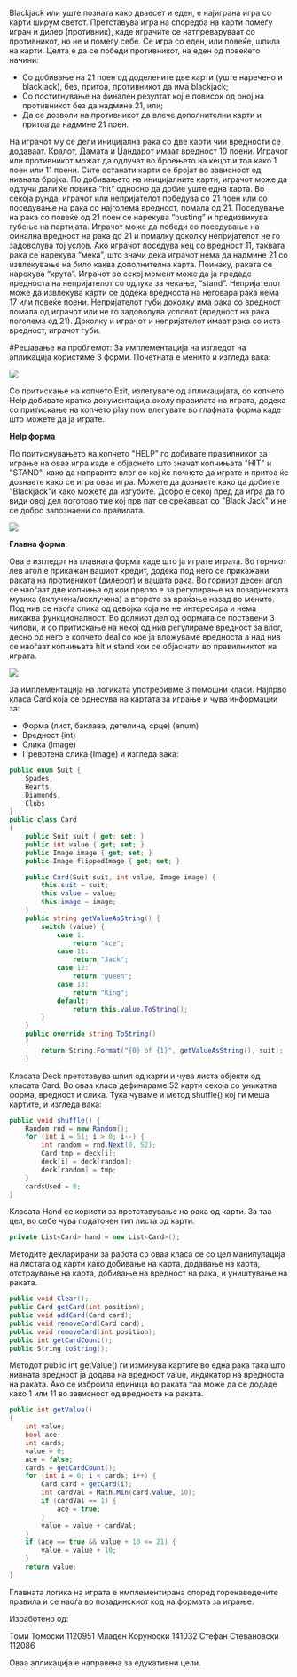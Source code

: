 Blackjack или уште позната како дваесет и еден, е најиграна игра со карти ширум светот. Претставува игра на споредба на карти помеѓу играч и дилер (противник), каде играчите се натпреваруваат со противникот, но не и помеѓу себе. Се игра со еден, или повеќе, шпила на карти.
Целта е да се победи противникот, на еден од повеќето начини:
-	Со добивање на 21 поен од доделените две карти (уште наречено и blackjack), без, притоа, противникот да има blackjack;
-	Со постигнување на финален резултат кој е повисок од оној на противникот без да надмине 21, или;
-	Да се дозволи на противникот да влече дополнителни карти и притоа да надмине 21 поен.

На играчот му се дели иницијална рака со две карти чии вредности се додаваат. Кралот, Дамата и Џандарот имаат вредност 10 поени. Играчот или противникот можат да одлучат во броењето на кецот и тоа како 1 поен или 11 поени. Сите останати карти се бројат во зависност од нивната бројка. По добивањето на иницијалните карти, играчот може да одлучи дали ќе повика “hit” односно да добие уште една карта. Во секоја рунда, играчот или непријателот победува со 21 поен или со поседување на рака со најголема вредност, помала од 21. Поседување на рака со повеќе од 21 поен се нарекува “busting” и предизвикува губење на партијата. Играчот може да победи со поседување на финална вредност на рака до 21 и помалку доколку непријателот не го задоволува тој услов. Ако играчот поседува кец со вредност 11, таквата рака се нарекува “мека”, што значи дека играчот нема да надмине 21 со извлекување на било каква дополнителна карта. Поинаку, раката се нарекува “крута”. Играчот во секој момент може да ја предаде предноста на непријателот со одлука за чекање, “stand”.
Непријателот може да извлекува карти се додека вредноста на неговара рака нема 17 или повеќе поени. Непријателот губи доколку има рака со вредност помала од играчот или не го задоволува условот (вредност на рака поголема од 21). Доколку и играчот и непријателот имаат рака со иста вредност, играчот губи.

#Решавање на проблемот:
За имплементација на изгледот на апликација користиме 3 форми. Почетната е менито и изгледа вака:

<img src="http://i.imgur.com/BCYos3L.png" />

Со притискање на копчето Exit, излегувате од апликацијата, со копчето Help добивате кратка документација околу правилата на играта, додека со притискање на копчето play now влегувате во глафната форма каде што можете да ја играте.

<b>Help форма</b>

По притиснувањето на копчето "HELP" го добивате правилникот за играње на оваа игра каде е објаснето што значат копчињата "HIT" и "STAND", како да направите влог со кој ќе почнете да играте и притоа ќе дознаете како се игра оваа игра. Можете да дознаете како да добиете "Blackjack"и како можете да изгубите. Добро е секој пред да игра да го види овој дел поготово тие кој прв пат се среќаваат со "Black Jack" и не се добро запознаени со правилата.
 
<img src="http://i.imgur.com/tldH60Z.png" />

<b>Главна форма</b>:

Ова е изгледот на главната форма каде што ја играте играта. Во горниот лев агол е прикажан вашиот кредит, додека под него се прикажани раката на противникот (дилерот) и вашата рака. Во горниот десен агол се наоѓаат две копчиња од кои првото е за регулирање на позадинската музика (вклучена/исклучена) а второто за враќање назад во менито. Под нив се наоѓа слика од девојка која не не интересира и нема никаква функционалност. Во долниот дел од формата се поставени 3 чипови, и со притискање на некој од нив регулираме вредност за влог, десно од него е копчето deal со кое ја вложуваме вредноста а над нив се наоѓаат копчињата hit и stand кои се објаснати во правилниктот на играта.
 
<img src="http://i.imgur.com/tldH60Z.png" />

За имплементација на логиката употребивме 3 помошни класи. Најпрво класа Card која се однесува на картата за играње и чува информации за:
-	Форма (лист, баклава, детелина, срце) (enum)
-	Вредност (int)
-	Слика (Image)
-	Превртена слика (Image)
и изгледа вака:

```c#
public enum Suit { 
    Spades,
    Hearts,
    Diamonds,
    Clubs
}
public class Card
{        
    public Suit suit { get; set; }
    public int value { get; set; }
    public Image image { get; set; }
    public Image flippedImage { get; set; }

    public Card(Suit suit, int value, Image image) {
        this.suit = suit;
        this.value = value;
        this.image = image;
    }        
    public string getValueAsString() {
        switch (value) { 
            case 1:
                return "Ace";
            case 11:
                return "Jack";
            case 12:
                return "Queen";
            case 13:
                return "King";
            default:
                return this.value.ToString();
        }
    }
    public override string ToString()
    {
        return String.Format("{0} of {1}", getValueAsString(), suit);
    }
```

Класата Deck претставува шпил од карти и чува листа објекти од класата Card. Во оваа класа дефинираме 52 карти секоја со уникатна форма, вредност и слика. Тука чуваме и метод shuffle() кој ги меша картите, и изгледа вака: 

```c#
public void shuffle() {
    Random rnd = new Random();
    for (int i = 51; i > 0; i--) {
        int random = rnd.Next(0, 52);
        Card tmp = deck[i];
        deck[i] = deck[random];
        deck[random] = tmp;
    }
    cardsUsed = 0;
}
```

Класата Hand се користи за претставување на рака од карти. За таа цел, во себе чува податочен тип листа од карти. 

```c#
private List<Card> hand = new List<Card>();
```
Методите декларирани за работа со оваа класа се со цел манипулација на листата од карти како добивање на карта,  додавање на карта, отстраување на карта, добивање на вредност на рака, и уништување на раката.

```c#
public void Clear();
public Card getCard(int position);
public void addCard(Card card);
public void removeCard(Card card);
public void removeCard(int position);
public int getCardCount();    
public String toString();
```

Методот public int getValue() ги изминува картите во една рака така што нивната вредност ја додава на вредност value, индикатор на вредноста на раката. Ако се изброила единица во раката таа може да се додаде како 1 или 11 во зависност од вредноста на раката.

```c#
public int getValue()
{
    int value;
    bool ace;
    int cards;
    value = 0;
    ace = false;
    cards = getCardCount();
    for (int i = 0; i < cards; i++) {
        Card card = getCard(i);
        int cardVal = Math.Min(card.value, 10);
        if (cardVal == 1) {
            ace = true;
        }
        value = value + cardVal;
    }
    if (ace == true && value + 10 <= 21) {
        value = value + 10;
    }
    return value;
}
```

Главната логика на играта е имплементирана според горенаведените правила и се наоѓа во позадинскиот код на формата за играње.

Изработено од: 

Томи Томоски 1120951
Младен Коруноски 141032
Стефан Стевановски 112086

Оваа апликација е направена за едукативни цели.
